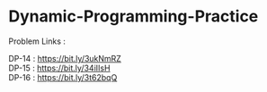 # Dynamic-Programming-Practice

Problem Links :

DP-14 : https://bit.ly/3ukNmRZ  
DP-15 : https://bit.ly/34iIIsH  
DP-16 : https://bit.ly/3t62bqQ  

